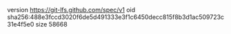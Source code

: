 version https://git-lfs.github.com/spec/v1
oid sha256:488e3fccd3020f6de5d491333e3f1c6450decc815f8b3d1ac509723c31e4f5e0
size 58668
